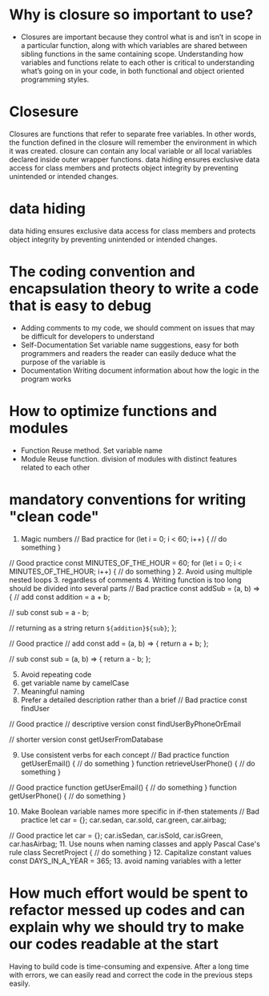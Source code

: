 # Why is closure so important to use?

- Closures are important because they control what is and isn’t in scope in a particular function, along with which variables are shared between sibling functions in the same containing scope. Understanding how variables and functions relate to each other is critical to understanding what’s going on in your code, in both functional and object oriented programming styles.

# Closesure

Closures are functions that refer to separate free variables. In other words, the function defined in the closure will remember the environment in which it was created.
closure can contain any local variable or all local variables declared inside outer wrapper functions.
data hiding ensures exclusive data access for class members and protects object integrity by preventing unintended or intended changes.

# data hiding

data hiding ensures exclusive data access for class members and protects object integrity by preventing unintended or intended changes.

# The coding convention and encapsulation theory to write a code that is easy to debug

- Adding comments to my code,
  we should comment on issues that may be difficult for developers to understand
- Self-Documentation
  Set variable name suggestions, easy for both programmers and readers
  the reader can easily deduce what the purpose of the variable is
- Documentation
  Writing document information about how the logic in the program works

# How to optimize functions and modules

- Function
  Reuse method.
  Set variable name
- Module
  Reuse function.
  division of modules with distinct features related to each other

# mandatory conventions for writing "clean code"

1. Magic numbers
   // Bad practice
   for (let i = 0; i < 60; i++) {
   // do something
   }

// Good practice
const MINUTES_OF_THE_HOUR = 60;
for (let i = 0; i < MINUTES_OF_THE_HOUR; i++) {
// do something
} 2. Avoid using multiple nested loops 3. regardless of comments 4. Writing function is too long should be divided into several parts
// Bad practice
const addSub = (a, b) => {
// add
const addition = a + b;

// sub
const sub = a - b;

// returning as a string
return `${addition}${sub}`;
};

// Good practice
// add
const add = (a, b) => {
return a + b;
};

// sub
const sub = (a, b) => {
return a - b;
};

5. Avoid repeating code
6. get variable name by camelCase
7. Meaningful naming
8. Prefer a detailed description rather than a brief
   // Bad practice
   const findUser

// Good practice
// descriptive version
const findUserByPhoneOrEmail

// shorter version
const getUserFromDatabase

9. Use consistent verbs for each concept
   // Bad practice
   function getUserEmail() {
   // do something
   }
   function retrieveUserPhone() {
   // do something
   }

// Good practice
function getUserEmail() {
// do something
}
function getUserPhone() {
// do something
}

10. Make Boolean variable names more specific in if-then statements
    // Bad practice
    let car = {};
    car.sedan, car.sold, car.green, car.airbag;

// Good practice
let car = {};
car.isSedan, car.isSold, car.isGreen, car.hasAirbag; 11. Use nouns when naming classes and apply Pascal Case's rule
class SecretProject {
// do something
} 12. Capitalize constant values
const DAYS_IN_A_YEAR = 365; 13. avoid naming variables with a letter

# How much effort would be spent to refactor messed up codes and can explain why we should try to make our codes readable at the start

Having to build code is time-consuming and expensive.
After a long time with errors, we can easily read and correct the code in the previous steps easily.
